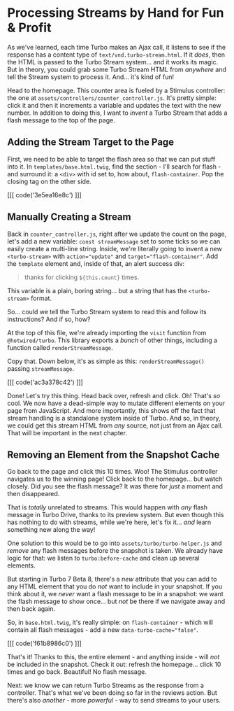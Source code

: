 # Processing Streams by Hand for Fun & Profit

As we've learned, each time Turbo makes an Ajax call, it listens to see if the
response has a content type of `text/vnd.turbo-stream.html`. If it *does*, then
the HTML is passed to the Turbo Stream system... and it works its magic. But in
theory, you could grab some Turbo Stream HTML from *anywhere* and tell the Stream
system to process it. And... it's kind of fun!

Head to the homepage. This counter area is fueled by a Stimulus controller: the one
at `assets/controllers/counter_controller.js`. It's pretty simple: click it and then
it increments a variable and updates the text with the new number. In addition
to doing this, I want to *invent* a Turbo Stream that adds a flash message to the
top of the page.

## Adding the Stream Target to the Page

First, we need to be able to target the flash area so that we can put stuff into
it. In `templates/base.html.twig`, find the section - I'll search for flash - and
surround it: a `<div>` with id set to, how about, `flash-container`. Pop the
closing tag on the other side.

[[[ code('3e5ea16e8c') ]]]

## Manually Creating a Stream

Back in `counter_controller.js`, right after we update the count on the page, let's
add a new variable: `const streamMessage` set to some ticks so we can easily
create a multi-line string. Inside, we're literally going to invent a new
`<turbo-stream>` with `action="update"` and `target="flash-container"`. Add the
`template` element and, inside of that, an alert success div:

> thanks for clicking `${this.count}` times.

This variable is a plain, boring string... but a string that has the
`<turbo-stream>` format.

So... could we tell the Turbo Stream system to read this and follow its instructions?
And if so, how?

At the top of this file, we're already importing the `visit` function from
`@hotwired/turbo`. This library exports a *bunch* of other things, including a
function called `renderStreamMessage`.

Copy that. Down below, it's as simple as this: `renderStreamMessage()` passing
`streamMessage`.

[[[ code('ac3a378c42') ]]]

Done! Let's try this thing. Head back over, refresh and click. Oh! That's *so*
cool. We now have a dead-simple way to mutate different elements on your page from
JavaScript. And more importantly, this shows off the fact that stream handling
is a standalone system inside of Turbo. And so, in theory, we could get this stream
HTML from *any* source, not just from an Ajax call. That will be important in the
next chapter.

## Removing an Element from the Snapshot Cache

Go back to the page and click this 10 times. Woo! The Stimulus controller navigates
us to the winning page! Click back to the homepage... but watch closely. Did you
see the flash message? It was there for *just* a moment and then disappeared.

That is *totally* unrelated to streams. This would happen with *any* flash message
in Turbo Drive, thanks to its preview system. But even though this has nothing
to do with streams, while we're here, let's fix it... *and* learn something
new along the way!

One solution to this would be to go into `assets/turbo/turbo-helper.js` and *remove*
any flash messages before the snapshot is taken. We already have logic for that:
we listen to `turbo:before-cache` and clean up several elements.

But starting in Turbo 7 Beta 8, there's a *new* attribute that you can add to any
HTML element that you do *not* want to include in your snapshot. If you think about
it, we *never* want a flash message to be in a snapshot: we want the flash message
to show once... but *not* be there if we navigate away and then back again.

So, in `base.html.twig`, it's really simple: on `flash-container` - which will contain
all flash messages - add a new `data-turbo-cache="false"`.

[[[ code('f61b8986c0') ]]]

That's it! Thanks to this, the entire element - and anything inside - will *not*
be included in the snapshot. Check it out: refresh the homepage... click 10 times
and go back. Beautiful! No flash message.

Next: we know we can return Turbo Streams as the response from a controller. That's
what we've been doing so far in the reviews action. But there's also *another* -
more *powerful* - way to send streams to your users.
